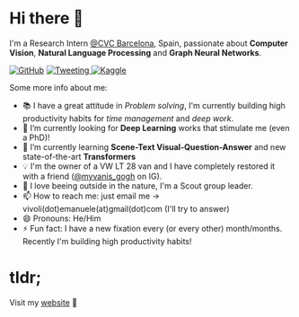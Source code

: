 # Hi there 👋

I'm a Research Intern [@CVC Barcelona](http://www.cvc.uab.es), Spain, passionate about **Computer Vision**, **Natural Language Processing** and **Graph Neural Networks**.


[![GitHub](https://img.shields.io/badge/github-%23121011.svg?style=plastic&logo=github&logoColor=white)](https://www.github.com/emanuelevivoli)
[![Tweeting](https://img.shields.io/twitter/url/http/shields.io.svg?style=social)
](https://twitter.com/emanuelevivoli)
[![Kaggle](https://img.shields.io/badge/K-kaggle-blue.svg)](https://kaggle.com/emanuelevivoli)


Some more info about me:

- 📚 I have a great attitude in *Problem solving*, I'm currently building high productivity habits for *time management* and *deep work*.
- 🔭 I’m currently looking for **Deep Learning** works that stimulate me (even a PhD)!
- 🌱 I’m currently learning **Scene-Text Visual-Question-Answer** and new state-of-the-art **Transformers**
- 💡 I'm the owner of a VW LT 28 van and I have completely restored it with a friend ([@myvanis_gogh](https://www.instagram.com/myvanis_gogh/) on IG).
- 🌱 I love beeing outside in the nature, I'm a Scout group leader.
- 📫 How to reach me: just email me -> vivoli(dot)emanuele(at)gmail(dot)com (I'll try to answer)
- 😄 Pronouns: He/Him
- ⚡ Fun fact: I have a new fixation every (or every other) month/months. Recently I'm building high productivity habits! 

# tldr;

Visit my [website](https://emanuelevivoli.github.io) 🚀

<!---
# long Tour of my Repos

<details><summary>Master's repositories</summary>
<p>

##  Master's repositories

- **(2021) Master's Thesis @ UNIFI**
    - [thesis](https://github.com/emanuelevivoli/thesis)

        ![Python](https://img.shields.io/badge/python-3670A0?style=plastic&logo=python&logoColor=ffdd54)
        ![PyTorch](https://img.shields.io/badge/PyTorch-%23EE4C2C.svg?style=plastic&logo=PyTorch&logoColor=white)
        ![Jupyter Notebook](https://img.shields.io/badge/jupyter-%23FA0F00.svg?style=plastic&logo=jupyter&logoColor=white)

        Master Thesis on NLP based on Huggingface (BERT models such as BERT, SciBERT, RoBERTa), sentence-transformers (sBERT) and OAG-BERT applied on scientific papers from [OAG](https://www.microsoft.com/en-us/research/project/open-academic-graph/) and [S2ORC](https://github.com/allenai/s2orc).

- **(2020) Software Architecture Methodologies @ UNIFI**
    - [SWAM-Project](https://github.com/emanuelevivoli/SWAM-Project)

        ![Angular](https://img.shields.io/badge/angular-%23DD0031.svg?style=plastic&logo=angular&logoColor=white)
        ![TypeScript](https://img.shields.io/badge/typescript-%23007ACC.svg?style=plastic&logo=typescript&logoColor=white)
        ![Generic badge](https://img.shields.io/badge/🐶-Akita-orange.svg)
        ![Generic badge](https://img.shields.io/badge/🚀-NgRx-purple.svg)
        ![Generic badge](https://img.shields.io/badge/✊-Ngxs-blue.svg)
        ![RxJS](https://img.shields.io/badge/rxjs-%23B7178C.svg?style=plastic&logo=reactivex&logoColor=white)

        The project was to compare modes to obtain state-management in Angular applications. We used plain rxjs, Akita, NgRx and NgXs as in [this blog](https://ordina-jworks.github.io/angular/2018/10/08/angular-state-management-comparison.html) and apply the best one in the project [segreteria-3smb](https://github.com/emanuelevivoli/segreteria-3smb).

- **(2020) Multimedia and Computer Vision exam @ UNIFI**
    - [CompReGAN](https://github.com/emanuelevivoli/CompReGAN)

        ![Python](https://img.shields.io/badge/python-3670A0?style=plastic&logo=python&logoColor=ffdd54)
        ![PyTorch](https://img.shields.io/badge/PyTorch-%23EE4C2C.svg?style=plastic&logo=PyTorch&logoColor=white)
        ![Jupyter Notebook](https://img.shields.io/badge/jupyter-%23FA0F00.svg?style=plastic&logo=jupyter&logoColor=white)

        Definition of a new loss for [SRGAN](https://arxiv.org/abs/1609.04802) based on jpeg decompression of the reconstructed high-resolution image.

- **(2020) Application for medical center @ Freelancer**
    - [segreteria-3smb](https://github.com/emanuelevivoli/segreteria-3smb) 

        ![Angular](https://img.shields.io/badge/angular-%23DD0031.svg?style=plastic&logo=angular&logoColor=white)
        ![TypeScript](https://img.shields.io/badge/typescript-%23007ACC.svg?style=plastic&logo=typescript&logoColor=white)
        ![RxJS](https://img.shields.io/badge/rxjs-%23B7178C.svg?style=plastic&logo=reactivex&logoColor=white)
        ![Firebase](https://img.shields.io/badge/firebase-%23039BE5.svg?style=plastic&logo=firebase)
        ![NodeJS](https://img.shields.io/badge/node.js-6DA55F?style=plastic&logo=node.js&logoColor=white)
        ![Git](https://img.shields.io/badge/git-%23F05033.svg?style=plastic&logo=git&logoColor=white)
        ![GitHub](https://img.shields.io/badge/github-%23121011.svg?style=plastic&logo=github&logoColor=white)

        Using the framework [Fuse](https://themeforest.net/item/fuse-angularjs-material-design-admin-template/12931855) for Angular, I implemented Frontend ( Fuse + Angular + rxjs + ngrx ) and Backend ( Firebase ) for a Medical callcenter and appointments center.

- **(2020) Algorithm and Distributed Systems exam @ FCT**
    - [Algorithm-and-Distributed-Systems](https://github.com/emanuelevivoli/Algorithm-and-Distributed-Systems)

        ![Java](https://img.shields.io/badge/java-%23ED8B00.svg?style=plastic&logo=java&logoColor=white)
        ![Babel](https://img.shields.io/badge/Babel-F9DC3e?style=plastic&logo=babel&logoColor=black)

        
        This contains reports for the project "publish/subscribe system based on Topics" assigned in the class "Algorithm and Distributed Systems" 2019/ 2020 re-implementing the [paxos](https://lamport.azurewebsites.net/pubs/lamport-paxos.pdf) and [multi-paxos](https://www.cs.cornell.edu/courses/cs7412/2011sp/paxos.pdf) protocol.

- **(2019) Computational Numerical Statistics @ FCT**
    - [Computational-Numerical-Statistics](https://github.com/emanuelevivoli/Computational-Numerical-Statistics)

        ![LaTeX](https://img.shields.io/badge/latex-%23008080.svg?style=plastic&logo=latex&logoColor=white)

        Three projects and Two presentation's slides are provided.

    - [Computational-Numerical-Statistics-code](https://github.com/emanuelevivoli/Computational-Numerical-Statistics-code)

        ![R](https://img.shields.io/badge/r-%23276DC3.svg?style=plastic&logo=r&logoColor=white)

        Code for the projects.

- **(2019) Multivariate Statistics exam @ FCT**
    - [Multivariate-Statistics](https://github.com/emanuelevivoli/Multivariate-Statistics) 

        ![Python](https://img.shields.io/badge/python-3670A0?style=plastic&logo=python&logoColor=ffdd54)
        ![Jupyter Notebook](https://img.shields.io/badge/jupyter-%23FA0F00.svg?style=plastic&logo=jupyter&logoColor=white)

        Personal work for the exam of Multivariate Statistics (Estatística multivariável); dataset from Kaggle called [”World Happiness Report”](https://www.kaggle.com/unsdsn/world-happiness).

- **(2019) Machine Learning exam @ FCT**
    - [AA_Project](https://github.com/emanuelevivoli/AA_Project)

        ![Python](https://img.shields.io/badge/python-3670A0?style=plastic&logo=python&logoColor=ffdd54)
        ![NumPy](https://img.shields.io/badge/numpy-%23013243.svg?style=plastic&logo=numpy&logoColor=white)
        ![scikit-learn](https://img.shields.io/badge/scikit--learn-%23F7931E.svg?style=plastic&logo=scikit-learn&logoColor=white)

        It is divided in two sub-tasks:
        - [First](https://github.com/emanuelevivoli/AA_Project/tree/master/First) 

            parametrize, fit and compare **Naive Bayes** and **Support Vector Machine** classifiers;

        - [Second](https://github.com/emanuelevivoli/AA_Project/tree/master/Second) 
        
            examine a set of **bacterial cell images** using machine learning techniques, including **feature extraction**, **features selection** and **clustering**, in order to help the biologists organize similar images;

- **(2019) Internship @ LTU**
    - [EEG-research](https://github.com/emanuelevivoli/EEG-research)
        
        ![Python](https://img.shields.io/badge/python-3670A0?style=plastic&logo=python&logoColor=ffdd54)
        ![PyTorch](https://img.shields.io/badge/PyTorch-%23EE4C2C.svg?style=plastic&logo=PyTorch&logoColor=white)

        Project forked from [Kearlay/research](https://github.com/Kearlay/research), we modified and applied LSTM on EEG streams represented as images - _English_

    - [EEG-imagery-analysis](https://github.com/emanuelevivoli/EEG-imagery-analysis)

        ![Python](https://img.shields.io/badge/python-3670A0?style=plastic&logo=python&logoColor=ffdd54)
        ![PyTorch](https://img.shields.io/badge/PyTorch-%23EE4C2C.svg?style=plastic&logo=PyTorch&logoColor=white)

        Data analysis as Karpathy suggested [here](http://karpathy.github.io/2019/04/25/recipe/) to better understand data and dataset.

- **(2019) Image and Viodeo Analysis exam @ UNIFI**
    - [Image-and-Video-Analysis-Exam](https://github.com/emanuelevivoli/Image-and-Video-Analysis-Exam)

        ![Python](https://img.shields.io/badge/python-3670A0?style=plastic&logo=python&logoColor=ffdd54)

        People identification through shape and geometry of hands. Based on a [paper by Shefali Sharma et al.](https://www.sciencedirect.com/science/article/pii/S095741741400534X)

- **(2019) Global Optimization exam @ UNIFI**
    - [Hyperparameters_Optimization](https://github.com/emanuelevivoli/Hyperparameters_Optimization)

        ![Python](https://img.shields.io/badge/python-3670A0?style=plastic&logo=python&logoColor=ffdd54)

        This project compare two algorithms for hyperparameters global optimization: one based on Radial Basis Functions and the other based on Bayesian gaussian processes - _English_, _Italian_

- **(2019) Data and Document Mining exam @ UNIFI**
    - [Cs_to_Py](https://github.com/emanuelevivoli/Cs_to_Py) 
    - [ClientCs_ServerPy](https://github.com/emanuelevivoli/ClientCs_ServerPy)
    
        ![C#](https://img.shields.io/badge/c%23-%23239120.svg?style=plastic&logo=c-sharp&logoColor=white) 
        ![Python](https://img.shields.io/badge/python-3670A0?style=plastic&logo=python&logoColor=ffdd54)
        
        Bridge for interconnecting position coordinates streams from eye tracker from C# SDK to python - _Italian_

    - [DDM_eye_tracker](https://github.com/emanuelevivoli/DDM_eye_tracker)

        ![Python](https://img.shields.io/badge/python-3670A0?style=plastic&logo=python&logoColor=ffdd54)

        Analysis of position coordinates streams from the eye tracker to study where eyes concentrate most on text-ful screen - _Italian_

    - [Gaze-plot](https://github.com/emanuelevivoli/Gaze-plot)
        
        ![Python](https://img.shields.io/badge/python-3670A0?style=plastic&logo=python&logoColor=ffdd54)

        A gaze plot displays movement sequence, order and duration of gaze fixation.

</p>
</details>

<details><summary>Bachelor's repositories</summary>
<p>

##  Bachelor's repositories

- **(2018) Bachelor's Thesis @ UNIFI**
    
    - [HWR_IAM](https://github.com/emanuelevivoli/HWR_IAM)

        ![Keras](https://img.shields.io/badge/Keras-%23D00000.svg?style=plastic&logo=Keras&logoColor=white) 
        ![Python](https://img.shields.io/badge/python-3670A0?style=plastic&logo=python&logoColor=ffdd54)

        Hand Writing Recognition on IAM dataset and CNN network training and fine-tuning processes. 
 
    - [Thesis_BHK](https://github.com/emanuelevivoli/Thesis_BHK)

        ![Keras](https://img.shields.io/badge/Keras-%23D00000.svg?style=plastic&logo=Keras&logoColor=white) 
        ![Python](https://img.shields.io/badge/python-3670A0?style=plastic&logo=python&logoColor=ffdd54) 
        ![LaTeX](https://img.shields.io/badge/latex-%23008080.svg?style=plastic&logo=latex&logoColor=white)

        Bachelor's thesis main repository, containing:

        - brand new dataset from >100 children from 6 to 12 yo;
        - definition of the [BHK method](https://www.nature.com/articles/s41746-018-0049-x) method with features manually extracted from writing
        - usage of CNNs from **HWR_IAM** (pre-trained and fine-tuned) for classification task (dysgraphia or not)
        - Bachelor Thesis writes in LaTeX
        - Bachelor Thesis slides in LaTeX
    
- **(2018) Software Engineering exam @ UNIFI**
    - [IngSW-Composite-Adapter](https://github.com/emanuelevivoli/IngSW-Composite-Adapter)
    
        ![Java](https://img.shields.io/badge/java-%23ED8B00.svg?style=plastic&logo=java&logoColor=white)
        
        Self correction of the class exam exercise about the Composite and Adapter design pattern combination - _Italian_
  
    - [IngSW-Visitor-Composite](https://github.com/emanuelevivoli/IngSW-Visitor-Composite)
    
        ![Java](https://img.shields.io/badge/java-%23ED8B00.svg?style=plastic&logo=java&logoColor=white)
        
        Documentation for the oral exam regarded the use-case of Visitor-Composite design pattern combination - _Italian_

- **(2018) Multimedia production and developing exam @ UNIFI**
    - [flip-tweet](https://github.com/emanuelevivoli/flip-tweet)
        
        ![JavaScript](https://img.shields.io/badge/javascript-%23323330.svg?style=plastic&logo=javascript&logoColor=%23F7DF1E)

        Backend that creates instagram and twitter streams and get command fro the raspberry from frontend - _Italian_

    - [notification-proxy-dashboard](https://github.com/emanuelevivoli/notification-proxy-dashboard) 

        ![Angular](https://img.shields.io/badge/angular-%23DD0031.svg?style=plastic&logo=angular&logoColor=white) ![TypeScript](https://img.shields.io/badge/typescript-%23007ACC.svg?style=plastic&logo=typescript&logoColor=white)

        Frontend application for controlling notification system to instagram or twitter posts - _Italian_

- **(2018) Distributed systems exam @ UNIFI**
    - [iota-backend](https://github.com/emanuelevivoli/iota-backend)
    
        ![JavaScript](https://img.shields.io/badge/javascript-%23323330.svg?style=plastic&logo=javascript&logoColor=%23F7DF1E)
        
        The service exposes the iota-dashboard WebApp - _Italian_
  
    - [iota-dashboard](https://github.com/emanuelevivoli/iota-dashboard) 
    
        ![Angular](https://img.shields.io/badge/angular-%23DD0031.svg?style=plastic&logo=angular&logoColor=white) ![TypeScript](https://img.shields.io/badge/typescript-%23007ACC.svg?style=plastic&logo=typescript&logoColor=white)

        It establishes a communication channel trought iota with the "iota-board" provided by the "iota-backend" - _Italian_
    
    - [iota-board](https://github.com/emanuelevivoli/iota-board) 
    
        ![JavaScript](https://img.shields.io/badge/javascript-%23323330.svg?style=plastic&logo=javascript&logoColor=%23F7DF1E)

        Device of the IoT network that emits informations of its sensors - _Italian_

- **(2018) Programming techniques exam @ UNIFI**
    - [Warr-BlueRed](https://github.com/emanuelevivoli/Warr-BlueRed) 
    
        ![C++](https://img.shields.io/badge/c++-%2300599C.svg?style=plastic&logo=c%2B%2B&logoColor=white)

        Exam exercise inspired on _Dungeons & Dragons_. A funny way to learning and improve coding in c++. - _Italian_

- **(2018) Artificial Intelligence exam @ UNIFI**
    - [Voted_Perceptron](https://github.com/emanuelevivoli/Voted_Perceptron)

        ![LaTeX](https://img.shields.io/badge/latex-%23008080.svg?style=plastic&logo=latex&logoColor=white) ![Python](https://img.shields.io/badge/python-3670A0?style=plastic&logo=python&logoColor=ffdd54)

        Implementation and description of the method Voted Perceptron (variant of perceptron) - _Italian_

- **(2016) Algorithm and Data structures exam @ UNIFI**
    - [SCC_es7](https://github.com/emanuelevivoli/SCC_es7)
    
        ![LaTeX](https://img.shields.io/badge/latex-%23008080.svg?style=plastic&logo=latex&logoColor=white) 
        ![Python](https://img.shields.io/badge/python-3670A0?style=plastic&logo=python&logoColor=ffdd54)

        Implementation and description of Strongly Connected Components - _Italian_ 
        
    - [Edit_Distance_es6](https://github.com/emanuelevivoli/Edit_Distance_es6) 
        
        ![LaTeX](https://img.shields.io/badge/latex-%23008080.svg?style=plastic&logo=latex&logoColor=white) 
        ![Python](https://img.shields.io/badge/python-3670A0?style=plastic&logo=python&logoColor=ffdd54)

        Implementation and description of Edit distance and n-gram mechanisms - _Italian_

    - [BST_vs_RBT_es5](https://github.com/emanuelevivoli/BST_vs_RBT_es5)
        
        ![LaTeX](https://img.shields.io/badge/latex-%23008080.svg?style=plastic&logo=latex&logoColor=white) 
        ![Python](https://img.shields.io/badge/python-3670A0?style=plastic&logo=python&logoColor=ffdd54)

        Implementation, description and comparison of Binary Search Tree and Red Black Tree - _Italian_

    - [Hash_es4](https://github.com/emanuelevivoli/Hash_es4) 
        
        ![LaTeX](https://img.shields.io/badge/latex-%23008080.svg?style=plastic&logo=latex&logoColor=white) 
        ![Python](https://img.shields.io/badge/python-3670A0?style=plastic&logo=python&logoColor=ffdd54)

        Implementation and description of Hashmap and collision resolution mechanisms - _Italian_

    - [InsertionSort_vs_MergeSort_es3](https://github.com/emanuelevivoli/InsertionSort_vs_MergeSort_es3) 
        
        ![LaTeX](https://img.shields.io/badge/latex-%23008080.svg?style=plastic&logo=latex&logoColor=white) 
        ![Python](https://img.shields.io/badge/python-3670A0?style=plastic&logo=python&logoColor=ffdd54)
        
        Implementation and comparison of Insertion- and Merge-sort algorithms - _Italian_
        
    - [InsertionSort_and_BinarySearch_es2](https://github.com/emanuelevivoli/InsertionSort_and_BinarySearch_es2)  
        
        ![LaTeX](https://img.shields.io/badge/latex-%23008080.svg?style=plastic&logo=latex&logoColor=white) 
        ![Python](https://img.shields.io/badge/python-3670A0?style=plastic&logo=python&logoColor=ffdd54)
        
        Implementation of Insertion Sort and Binary Search Algorithms - _Italian_
    
    - [InsertionSort_es1](https://github.com/emanuelevivoli/InsertionSort_es1) 
        
        ![LaTeX](https://img.shields.io/badge/latex-%23008080.svg?style=plastic&logo=latex&logoColor=white)

        Description of Insertion Sort Algorithm - _Italian_


- **(2016) Software programming exam @ UNIFI**
    - [MatrixTemplate](https://github.com/emanuelevivoli/MatrixTemplate) 
    
        ![C++](https://img.shields.io/badge/c++-%2300599C.svg?style=plastic&logo=c%2B%2B&logoColor=white) 
        
        Template Matrix Class with methods and tests - _Italian_


</p>
</details>
--->

